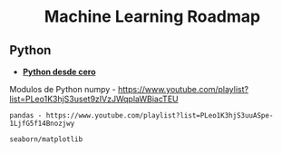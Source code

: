 <h1 align='center'>Machine Learning Roadmap</h1>

<h2 color='red'>Python</h2>

- [**Python desde cero**](https://youtu.be/nKPbfIU442g?si=7K1FnMw_VqU6Cp0t)

Modulos de Python
	numpy - https://www.youtube.com/playlist?list=PLeo1K3hjS3uset9zIVzJWqplaWBiacTEU

	pandas - https://www.youtube.com/playlist?list=PLeo1K3hjS3uuASpe-1LjfG5f14Bnozjwy

	seaborn/matplotlib